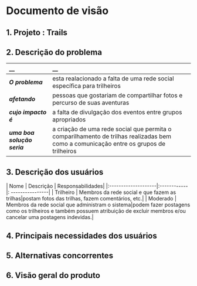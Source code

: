 # Documento de visão


## 1. Projeto : Trails
 

## 2. Descrição do problema 

|         __        | __   |
|:------------------|:-----|
| **_O problema_**    | esta realacionado a falta de uma rede social específica para trilheiros  |
| **_afetando_**      | pessoas que gostariam de compartilhar fotos e percurso de suas aventuras |
| **_cujo impacto é_**| a falta de divulgação dos eventos entre grupos apropriados|
| **_uma boa solução seria_** | a criação de uma rede social que permita o comparilhamento de trilhas realizadas bem como a comunicação entre os grupos de trilheiros|


## 3. Descrição dos usuários

|         Nome        | Descrição   | Responsabilidades|
|:--------------------|:------------|: ----------------|
| Trilheiro | Membros da rede social e que fazem as trilhas|postam fotos das trilhas, fazem comentários, etc.|
| Moderado | Membros da rede social que administram o sistema|podem fazer postagens como os trilheiros e também possuem atribuição de excluir membros e/ou cancelar uma  postagens indevidas.|  

## 4. Principais necessidades dos usuários


## 5.	Alternativas concorrentes

## 6.	Visão geral do produto